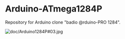 # Arduino-ATmega1284P

Repository for Arduino clone "badio @rduino-PRO 1284".

![doc/Arduino1284P#03.jpg](doc/Arduino1284P#03.jpgg)
